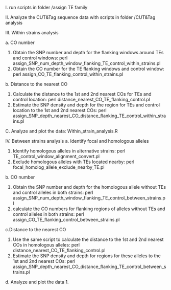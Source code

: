 I. run scripts in folder /assign TE family

II. Analyze the CUT&Tag sequence data with scripts in folder /CUT&Tag analysis

III. Within strains analysis

a. CO number
1. Obtain the SNP number and depth for the flanking windows around TEs and control windows: perl assign_SNP_num_depth_window_flanking_TE_control_within_strains.pl
2. Obtain the CO number for the TE flanking windows and control window: perl assign_CO_TE_flanking_control_within_strains.pl


b. Distance to the nearest CO
1. Calculate the distance to the 1st and 2nd nearest COs for TEs and control location: perl distance_nearest_CO_TE_flanking_control.pl
2. Estimate the SNP density and depth for the region for TEs and control location to the 1st and 2nd nearest COs: perl assign_SNP_depth_nearest_CO_distance_flanking_TE_control_within_strains.pl

C. Analyze and plot the data: Within_strain_analysis.R


IV. Between strains analysis
a. Identify focal and homologous alleles
1. Identify homologous alleles in alternative strains: perl TE_control_window_alignment_convert.pl
2. Exclude homologous alleles with TEs located nearby: perl focal_homolog_allele_exclude_nearby_TE.pl

b. CO number
1. Obtain the SNP number and depth for the homologous allele without TEs and control alleles in both strains: perl assign_SNP_num_depth_window_flanking_TE_control_between_strains.pl
2. calculate the CO numbers for flanking regions of alleles without TEs and control alleles in both strains: perl assign_CO_TE_flanking_control_between_strains.pl

c.Distance to the nearest CO
1. Use the same script to calculate the distance to the 1st and 2nd nearest COs in homologous alleles: perl distance_nearest_CO_TE_flanking_control.pl
2. Estimate the SNP density and depth for regions for these alleles to the 1st and 2nd nearest COs: perl assign_SNP_depth_nearest_CO_distance_flanking_TE_control_between_strains.pl

d. Analyze and plot the data
1.



